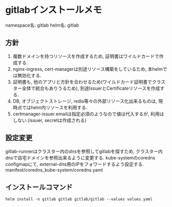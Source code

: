 # gitlabインストールメモ

namespace名: gitlab
helm名: gitlab

## 方針
1. 複数ドメインを持つリソースを作成するため, 証明書はワイルドカードで作成する.
2. nginx-ingress, cert-managerは別途リソース構築をしているため, 本helmでは無効化する.
3. 証明書も, 他のアプリと方針を合わせるため(ワイルドカード証明書でクラスター全体で統合もありうるため), 別途IssuerとCertificateリソースを作成する.
4. DB, オブジェクトストレージ, redis等々の外部リソース化出来るものは, 現時点ではhelm内リソースを利用する.
5. certmanager-issuer.emailは指定必須のようなので値は代入するが, 利用はしない.(issuer, secretは作成される)

## 設定変更
gitlab-runnerはクラスター内のdnsを参照してgitlabを探すため, クラスター内dnsで自宅ドメインを参照出来るように変更する.
kube-systemのcoredns configmapにて, external-dns用のIPをフォワードするよう設定する.
manifest/coredns_kube-system/coredns.yaml

## インストールコマンド
```
helm install -n gitlab gitlab gitlab/gitlab --values values.yaml
``` 
